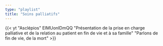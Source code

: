 ```yaml
---
type: "playlist"
title: "Soins palliatifs"
---
```



{{< yt "Asclépios" EIMUonIDmQQ "Présentation de la prise en charge palliative et de la relation au patient en fin de vie et à sa famille" "Parlons de fin de vie, de la mort" >}}
